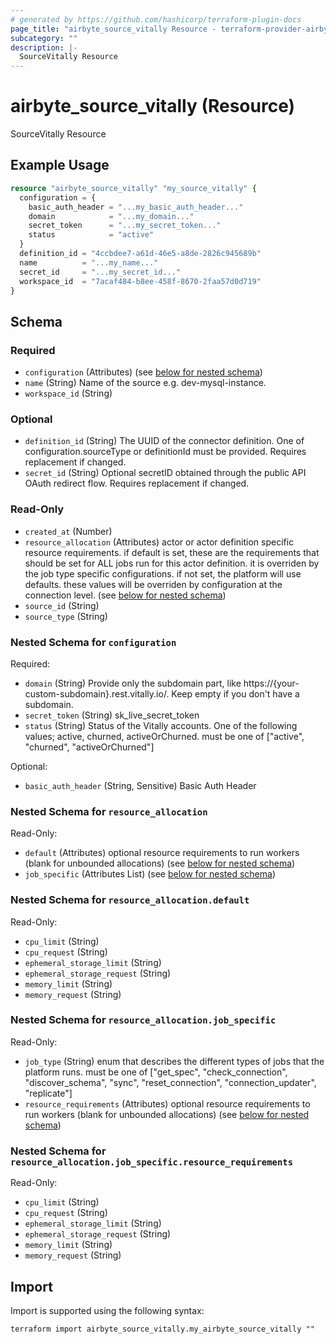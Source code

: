 ```yaml
---
# generated by https://github.com/hashicorp/terraform-plugin-docs
page_title: "airbyte_source_vitally Resource - terraform-provider-airbyte"
subcategory: ""
description: |-
  SourceVitally Resource
---
```


# airbyte_source_vitally (Resource)

SourceVitally Resource

## Example Usage

```terraform
resource "airbyte_source_vitally" "my_source_vitally" {
  configuration = {
    basic_auth_header = "...my_basic_auth_header..."
    domain            = "...my_domain..."
    secret_token      = "...my_secret_token..."
    status            = "active"
  }
  definition_id = "4ccbdee7-a61d-46e5-a8de-2826c945689b"
  name          = "...my_name..."
  secret_id     = "...my_secret_id..."
  workspace_id  = "7acaf484-b8ee-458f-8670-2faa57d0d719"
}
```

<!-- schema generated by tfplugindocs -->
## Schema

### Required

- `configuration` (Attributes) (see [below for nested schema](#nestedatt--configuration))
- `name` (String) Name of the source e.g. dev-mysql-instance.
- `workspace_id` (String)

### Optional

- `definition_id` (String) The UUID of the connector definition. One of configuration.sourceType or definitionId must be provided. Requires replacement if changed.
- `secret_id` (String) Optional secretID obtained through the public API OAuth redirect flow. Requires replacement if changed.

### Read-Only

- `created_at` (Number)
- `resource_allocation` (Attributes) actor or actor definition specific resource requirements. if default is set, these are the requirements that should be set for ALL jobs run for this actor definition. it is overriden by the job type specific configurations. if not set, the platform will use defaults. these values will be overriden by configuration at the connection level. (see [below for nested schema](#nestedatt--resource_allocation))
- `source_id` (String)
- `source_type` (String)

<a id="nestedatt--configuration"></a>
### Nested Schema for `configuration`

Required:

- `domain` (String) Provide only the subdomain part, like https://{your-custom-subdomain}.rest.vitally.io/.  Keep empty if you don't have a subdomain.
- `secret_token` (String) sk_live_secret_token
- `status` (String) Status of the Vitally accounts. One of the following values; active, churned, activeOrChurned. must be one of ["active", "churned", "activeOrChurned"]

Optional:

- `basic_auth_header` (String, Sensitive) Basic Auth Header


<a id="nestedatt--resource_allocation"></a>
### Nested Schema for `resource_allocation`

Read-Only:

- `default` (Attributes) optional resource requirements to run workers (blank for unbounded allocations) (see [below for nested schema](#nestedatt--resource_allocation--default))
- `job_specific` (Attributes List) (see [below for nested schema](#nestedatt--resource_allocation--job_specific))

<a id="nestedatt--resource_allocation--default"></a>
### Nested Schema for `resource_allocation.default`

Read-Only:

- `cpu_limit` (String)
- `cpu_request` (String)
- `ephemeral_storage_limit` (String)
- `ephemeral_storage_request` (String)
- `memory_limit` (String)
- `memory_request` (String)


<a id="nestedatt--resource_allocation--job_specific"></a>
### Nested Schema for `resource_allocation.job_specific`

Read-Only:

- `job_type` (String) enum that describes the different types of jobs that the platform runs. must be one of ["get_spec", "check_connection", "discover_schema", "sync", "reset_connection", "connection_updater", "replicate"]
- `resource_requirements` (Attributes) optional resource requirements to run workers (blank for unbounded allocations) (see [below for nested schema](#nestedatt--resource_allocation--job_specific--resource_requirements))

<a id="nestedatt--resource_allocation--job_specific--resource_requirements"></a>
### Nested Schema for `resource_allocation.job_specific.resource_requirements`

Read-Only:

- `cpu_limit` (String)
- `cpu_request` (String)
- `ephemeral_storage_limit` (String)
- `ephemeral_storage_request` (String)
- `memory_limit` (String)
- `memory_request` (String)

## Import

Import is supported using the following syntax:

```shell
terraform import airbyte_source_vitally.my_airbyte_source_vitally ""
```
